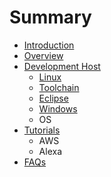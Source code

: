 # Summary

* [Introduction](README.md)
* [Overview](documentation.md)
* [Development Host](awsmd.md)
   * [Linux](linux.md)
   * [Toolchain](toolchain.md)
   * [Eclipse](eclipse.md)
   * [Windows](windows.md)
   * OS
* [Tutorials](tutorials.md)
   * AWS
   * Alexa
* [FAQs](faqs.md)

